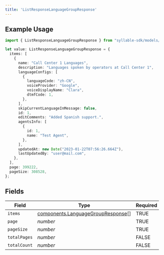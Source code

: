 ```yaml
---
title: 'ListResponseLanguageGroupResponse'
---
```


## Example Usage

```typescript
import { ListResponseLanguageGroupResponse } from "syllable-sdk/models/components";

let value: ListResponseLanguageGroupResponse = {
  items: [
    {
      name: "Call Center 1 Languages",
      description: "Languages spoken by operators at Call Center 1",
      languageConfigs: [
        {
          languageCode: "zh-CN",
          voiceProvider: "Google",
          voiceDisplayName: "Clara",
          dtmfCode: 1,
        },
      ],
      skipCurrentLanguageInMessage: false,
      id: 1,
      editComments: "Added Spanish support.",
      agentsInfo: [
        {
          id: 1,
          name: "Test Agent",
        },
      ],
      updatedAt: new Date("2023-01-22T07:56:26.664Z"),
      lastUpdatedBy: "user@mail.com",
    },
  ],
  page: 399222,
  pageSize: 308528,
};
```

## Fields

| Field                                                                                  | Type                                                                                   | Required                                                                               | Description                                                                            |
| -------------------------------------------------------------------------------------- | -------------------------------------------------------------------------------------- | -------------------------------------------------------------------------------------- | -------------------------------------------------------------------------------------- |
| `items`                                                                                | [components.LanguageGroupResponse](/sdk-docs/models/components/languagegroupresponse)[] | TRUE                                                                     | N/A                                                                                    |
| `page`                                                                                 | *number*                                                                               | TRUE                                                                     | N/A                                                                                    |
| `pageSize`                                                                             | *number*                                                                               | TRUE                                                                     | N/A                                                                                    |
| `totalPages`                                                                           | *number*                                                                               | FALSE                                                                     | N/A                                                                                    |
| `totalCount`                                                                           | *number*                                                                               | FALSE                                                                     | N/A                                                                                    |